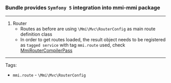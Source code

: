 ### Bundle provides `Symfony 5` integration into mmi-mmi package

---
1. Router
    * Routes as before are using `\Mmi\Mvc\RouterConfig` as main route definition class
    * In order to get routes loaded, the result object needs to be registered as `tagged service` with tag `mmi.route` used, check [MmiRouterCompilerPass](/src/DependencyInjection/CompilerPass/MmiRoutesCompilerPass.php)

---
Tags:
* `mmi.route` - `\Mmi\Mvc\RouterConfig`
